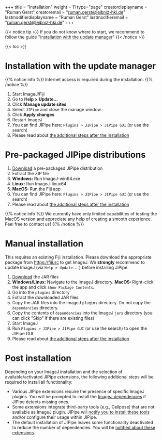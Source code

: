 +++
title = "Installation"
weight = 11
type="page"
creatordisplayname = "Ruman Gerst"
creatoremail = "ruman.gerst@leibniz-hki.de"
lastmodifierdisplayname = "Ruman Gerst"
lastmodifieremail = "ruman.gerst@leibniz-hki.de"
+++

{{< notice tip >}}
If you do not know where to start, we recommend to follow the guide "[Installation with the update manager](#installation-with-the-update-manager)"
{{< /notice >}}

{{< toc >}}

# Installation with the update manager

{{% notice info %}}
Internet access is required during the installation.
{{% /notice %}}

1. Start ImageJ/Fiji
2. Go to **Help > Update...**
3. Click **Manage update sites**
4. Select `JIPipe` and close the manage window
5. Click **Apply changes**
6. Restart ImageJ
7. You can find JIPipe here: `Plugins > JIPipe > JIPipe GUI` (or use the search)
8. Please read about [the additional steps after the installation](#post-installation)

# Pre-packaged JIPipe distributions

1. [Download](/download) a pre-packaged JIPipe distribution
2. Extract the ZIP file
3. **Windows:** Run ImageJ-win64.exe
4. **Linux:** Run ImageJ-linux64
5. **MacOS:** Run the Fiji app
6. You can find JIPipe here: `Plugins > JIPipe > JIPipe GUI` (or use the search)
7. Please read about [the additional steps after the installation](#post-installation)

{{% notice info %}}
We currently have only limited capabilities of testing the MacOS version and appreciate any help of creating a smooth experience. Feel free to contact us!
{{% /notice %}}

# Manual installation

This requires an existing Fiji installation. Please download the appropriate package from https://fiji.sc to get ImageJ. 
We **strongly** recommend to update ImageJ (via `Help > Update...`) before installing JIPipe.

1. [Download](/download) the JAR files
2. **Windows/Linux:** Navigate to the ImageJ directory. **MacOS:** Right-click the app and click `Show Package Contents`. 
3. Go into the `plugins` directory
4. Extract the downloaded JAR files
5. Copy the JAR files into the ImageJ `plugins` directory. Do not copy the `dependencies` directory.
6. Copy the contents of `dependencies` into the ImageJ `jars` directory (you can click "Skip" if there are existing files)
7. Start ImageJ
8. Run `Plugins > JIPipe > JIPipe GUI` (or use the search) to open the JIPipe GUI
9. Please read about [the additional steps after the installation](#post-installation)

# Post installation

Depending on your ImageJ installation and the selection of available/activated JIPipe extensions, the following additional steps will be required to install all functionality:

* Various JIPipe extensions require the presence of specific ImageJ plugins. You will be prompted to install the [ImageJ dependencies](/installation/dependencies) if JIPipe detects missing ones.
* Some extensions integrate third-party tools (e.g., Cellpose) that are not available as ImageJ plugin. JIPipe will [notify you to install these tools](/installation/third-party) and/or configure their usage within JIPipe. 
* The default installation of JIPipe leaves some functionality deactivated to reduce the number of dependencies. You will be [notified about these extensions](/installation/extensions).